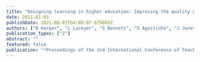 ```yaml
---
title: "Designing learning in higher education: Improving the quality of student learning outcomes"
date: 2011-01-01
publishDate: 2021-08-03T04:08:07.679803Z
authors: ["B Harper", "L Lockyer", "S Bennett", "S Agostinho", "J Jones"]
publication_types: ["2"]
abstract: ""
featured: false
publication: "*Proceedings of the 3rd International Conference of Teaching and Learning*"
---
```


